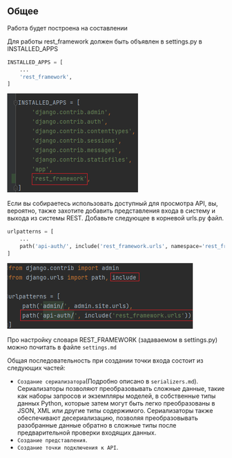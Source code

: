 ## Общее

Работа будет построена на составлении 


Для работы rest_framework должен быть объявлен в settings.py в INSTALLED_APPS
```python
INSTALLED_APPS = [
    ...
    'rest_framework',
]
```
![img.png](img.png)

Если вы собираетесь использовать доступный для просмотра API, вы, вероятно, также захотите добавить представления входа 
в систему и выхода из системы REST. Добавьте следующее в корневой urls.py файл. 

```python
urlpatterns = [
    ...
    path('api-auth/', include('rest_framework.urls', namespace='rest_framework'))
]
```

![img_1.png](img_1.png)

Про настройку словаря REST_FRAMEWORK (задаваемом в settings.py) можно почитать в файле `settings.md`

Общая последовательность при создании точки входа состоит из следующих частей:
* `Создание сериализатора`(Подробно описано в `serializers.md`). Сериализаторы позволяют преобразовывать сложные данные, такие как наборы запросов и экземпляры моделей, 
в собственные типы данных Python, которые затем могут быть легко преобразованы в JSON, XML или другие типы содержимого. 
Сериализаторы также обеспечивают десериализацию, позволяя преобразовывать разобранные данные обратно в сложные типы после 
предварительной проверки входящих данных.
* `Создание представления`.
* `Создание точки подключения к API`.


